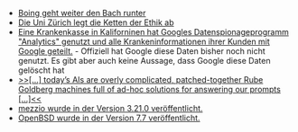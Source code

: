 * [Boing geht weiter den Bach runter](https://blog.fefe.de/?ts=96f0d446)
* [Die Uni Zürich legt die Ketten der Ethik ab](https://blog.fefe.de/?ts=96f0d14a)
* [Eine Krankenkasse in Kaliforninen hat Googles Datenspionageprogramm "Analytics" genutzt und alle Krankeninformationen ihrer Kunden mit Google geteilt.](https://blog.fefe.de/?ts=96f0cd50) - Offiziell hat Google diese Daten bisher noch nicht genutzt. Es gibt aber auch keine Aussage, dass Google diese Daten gelöscht hat
* [>>[...] today’s AIs are overly complicated, patched-together Rube Goldberg machines full of ad-hoc solutions for answering our prompts [...]<<](https://blog.fefe.de/?ts=96f33d33)
* [mezzio wurde in der Version 3.21.0 veröffentlicht.](https://github.com/mezzio/mezzio/releases/tag/3.21.0)
* [OpenBSD wurde in der Version 7.7 veröffentlicht.](https://www.phoronix.com/news/OpenBSD-7.7-Released)
